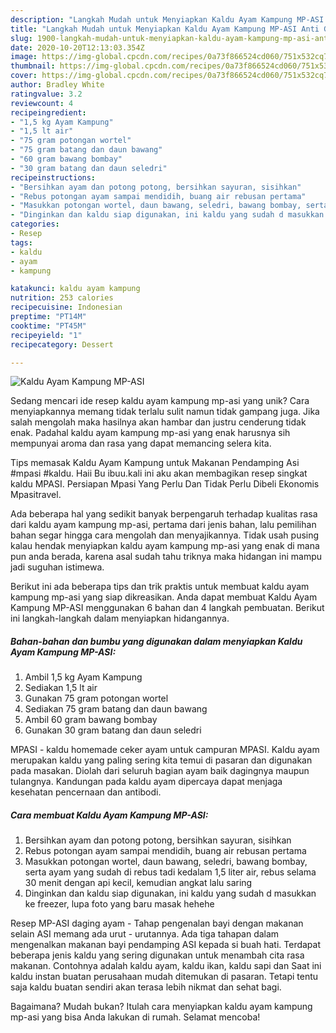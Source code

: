 ```yaml
---
description: "Langkah Mudah untuk Menyiapkan Kaldu Ayam Kampung MP-ASI Anti Gagal"
title: "Langkah Mudah untuk Menyiapkan Kaldu Ayam Kampung MP-ASI Anti Gagal"
slug: 1900-langkah-mudah-untuk-menyiapkan-kaldu-ayam-kampung-mp-asi-anti-gagal
date: 2020-10-20T12:13:03.354Z
image: https://img-global.cpcdn.com/recipes/0a73f866524cd060/751x532cq70/kaldu-ayam-kampung-mp-asi-foto-resep-utama.jpg
thumbnail: https://img-global.cpcdn.com/recipes/0a73f866524cd060/751x532cq70/kaldu-ayam-kampung-mp-asi-foto-resep-utama.jpg
cover: https://img-global.cpcdn.com/recipes/0a73f866524cd060/751x532cq70/kaldu-ayam-kampung-mp-asi-foto-resep-utama.jpg
author: Bradley White
ratingvalue: 3.2
reviewcount: 4
recipeingredient:
- "1,5 kg Ayam Kampung"
- "1,5 lt air"
- "75 gram potongan wortel"
- "75 gram batang dan daun bawang"
- "60 gram bawang bombay"
- "30 gram batang dan daun seledri"
recipeinstructions:
- "Bersihkan ayam dan potong potong, bersihkan sayuran, sisihkan"
- "Rebus potongan ayam sampai mendidih, buang air rebusan pertama"
- "Masukkan potongan wortel, daun bawang, seledri, bawang bombay, serta ayam yang sudah di rebus tadi kedalam 1,5 liter air, rebus selama 30 menit dengan api kecil, kemudian angkat lalu saring"
- "Dinginkan dan kaldu siap digunakan, ini kaldu yang sudah d masukkan ke freezer, lupa foto yang baru masak hehehe"
categories:
- Resep
tags:
- kaldu
- ayam
- kampung

katakunci: kaldu ayam kampung 
nutrition: 253 calories
recipecuisine: Indonesian
preptime: "PT14M"
cooktime: "PT45M"
recipeyield: "1"
recipecategory: Dessert

---
```



![Kaldu Ayam Kampung MP-ASI](https://img-global.cpcdn.com/recipes/0a73f866524cd060/751x532cq70/kaldu-ayam-kampung-mp-asi-foto-resep-utama.jpg)

Sedang mencari ide resep kaldu ayam kampung mp-asi yang unik? Cara menyiapkannya memang tidak terlalu sulit namun tidak gampang juga. Jika salah mengolah maka hasilnya akan hambar dan justru cenderung tidak enak. Padahal kaldu ayam kampung mp-asi yang enak harusnya sih mempunyai aroma dan rasa yang dapat memancing selera kita.

Tips memasak Kaldu Ayam Kampung untuk Makanan Pendamping Asi #mpasi #kaldu. Haii Bu ibuu.kali ini aku akan membagikan resep singkat kaldu MPASI. Persiapan Mpasi Yang Perlu Dan Tidak Perlu Dibeli Ekonomis Mpasitravel.

Ada beberapa hal yang sedikit banyak berpengaruh terhadap kualitas rasa dari kaldu ayam kampung mp-asi, pertama dari jenis bahan, lalu pemilihan bahan segar hingga cara mengolah dan menyajikannya. Tidak usah pusing kalau hendak menyiapkan kaldu ayam kampung mp-asi yang enak di mana pun anda berada, karena asal sudah tahu triknya maka hidangan ini mampu jadi suguhan istimewa.


Berikut ini ada beberapa tips dan trik praktis untuk membuat kaldu ayam kampung mp-asi yang siap dikreasikan. Anda dapat membuat Kaldu Ayam Kampung MP-ASI menggunakan 6 bahan dan 4 langkah pembuatan. Berikut ini langkah-langkah dalam menyiapkan hidangannya.

<!--inarticleads1-->

##### Bahan-bahan dan bumbu yang digunakan dalam menyiapkan Kaldu Ayam Kampung MP-ASI:

1. Ambil 1,5 kg Ayam Kampung
1. Sediakan 1,5 lt air
1. Gunakan 75 gram potongan wortel
1. Sediakan 75 gram batang dan daun bawang
1. Ambil 60 gram bawang bombay
1. Gunakan 30 gram batang dan daun seledri


MPASI - kaldu homemade ceker ayam untuk campuran MPASI. Kaldu ayam merupakan kaldu yang paling sering kita temui di pasaran dan digunakan pada masakan. Diolah dari seluruh bagian ayam baik dagingnya maupun tulangnya. Kandungan pada kaldu ayam dipercaya dapat menjaga kesehatan pencernaan dan antibodi. 

<!--inarticleads2-->

##### Cara membuat Kaldu Ayam Kampung MP-ASI:

1. Bersihkan ayam dan potong potong, bersihkan sayuran, sisihkan
1. Rebus potongan ayam sampai mendidih, buang air rebusan pertama
1. Masukkan potongan wortel, daun bawang, seledri, bawang bombay, serta ayam yang sudah di rebus tadi kedalam 1,5 liter air, rebus selama 30 menit dengan api kecil, kemudian angkat lalu saring
1. Dinginkan dan kaldu siap digunakan, ini kaldu yang sudah d masukkan ke freezer, lupa foto yang baru masak hehehe


Resep MP-ASI daging ayam - Tahap pengenalan bayi dengan makanan selain ASI memang ada urut - urutannya. Ada tiga tahapan dalam mengenalkan makanan bayi pendamping ASI kepada si buah hati. Terdapat beberapa jenis kaldu yang sering digunakan untuk menambah cita rasa makanan. Contohnya adalah kaldu ayam, kaldu ikan, kaldu sapi dan Saat ini kaldu instan buatan perusahaan mudah ditemukan di pasaran. Tetapi tentu saja kaldu buatan sendiri akan terasa lebih nikmat dan sehat bagi. 

Bagaimana? Mudah bukan? Itulah cara menyiapkan kaldu ayam kampung mp-asi yang bisa Anda lakukan di rumah. Selamat mencoba!
